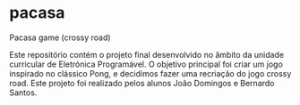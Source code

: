 # pacasa
Pacasa game (crossy road)

Este repositório contém o projeto final desenvolvido no âmbito da unidade curricular de Eletrónica Programável.
O objetivo principal foi criar um jogo inspirado no clássico Pong, e decidimos fazer uma recriação do jogo crossy road.
Este projeto foi realizado pelos alunos João Domingos e Bernardo Santos.
